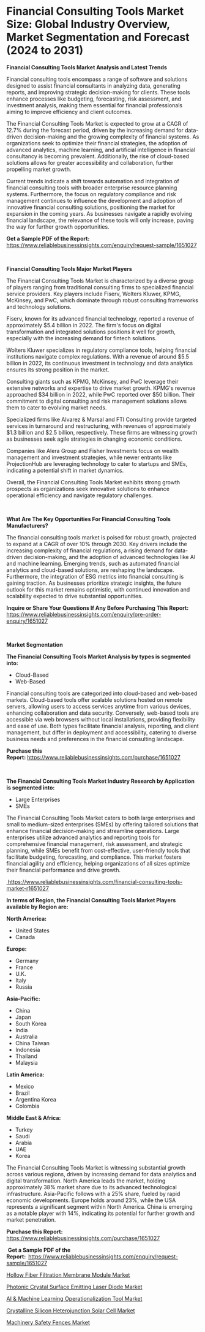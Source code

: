 <p><h1>Financial Consulting Tools Market Size: Global Industry Overview, Market Segmentation and Forecast (2024 to 2031)</h1></p><p><strong>Financial Consulting Tools Market Analysis and Latest Trends</strong></p>
<p><p>Financial consulting tools encompass a range of software and solutions designed to assist financial consultants in analyzing data, generating reports, and improving strategic decision-making for clients. These tools enhance processes like budgeting, forecasting, risk assessment, and investment analysis, making them essential for financial professionals aiming to improve efficiency and client outcomes.</p><p>The Financial Consulting Tools Market is expected to grow at a CAGR of 12.7% during the forecast period, driven by the increasing demand for data-driven decision-making and the growing complexity of financial systems. As organizations seek to optimize their financial strategies, the adoption of advanced analytics, machine learning, and artificial intelligence in financial consultancy is becoming prevalent. Additionally, the rise of cloud-based solutions allows for greater accessibility and collaboration, further propelling market growth.</p><p>Current trends indicate a shift towards automation and integration of financial consulting tools with broader enterprise resource planning systems. Furthermore, the focus on regulatory compliance and risk management continues to influence the development and adoption of innovative financial consulting solutions, positioning the market for expansion in the coming years. As businesses navigate a rapidly evolving financial landscape, the relevance of these tools will only increase, paving the way for further growth opportunities.</p></p>
<p><strong>Get a Sample PDF of the Report:&nbsp;</strong> <a href="https://www.reliablebusinessinsights.com/enquiry/request-sample/1651027?utm_campaign=60&utm_medium=2&utm_source=Github&utm_content=ia&utm_term=08122024&utm_id=financial-consulting-tools">https://www.reliablebusinessinsights.com/enquiry/request-sample/1651027</a></p>
<p>&nbsp;</p>
<p><strong>Financial Consulting Tools Major Market Players</strong></p>
<p><p>The Financial Consulting Tools Market is characterized by a diverse group of players ranging from traditional consulting firms to specialized financial service providers. Key players include Fiserv, Wolters Kluwer, KPMG, McKinsey, and PwC, which dominate through robust consulting frameworks and technology solutions.</p><p>Fiserv, known for its advanced financial technology, reported a revenue of approximately $5.4 billion in 2022. The firm's focus on digital transformation and integrated solutions positions it well for growth, especially with the increasing demand for fintech solutions.</p><p>Wolters Kluwer specializes in regulatory compliance tools, helping financial institutions navigate complex regulations. With a revenue of around $5.5 billion in 2022, its continuous investment in technology and data analytics ensures its strong position in the market.</p><p>Consulting giants such as KPMG, McKinsey, and PwC leverage their extensive networks and expertise to drive market growth. KPMG's revenue approached $34 billion in 2022, while PwC reported over $50 billion. Their commitment to digital consulting and risk management solutions allows them to cater to evolving market needs.</p><p>Specialized firms like Alvarez & Marsal and FTI Consulting provide targeted services in turnaround and restructuring, with revenues of approximately $1.3 billion and $2.5 billion, respectively. These firms are witnessing growth as businesses seek agile strategies in changing economic conditions.</p><p>Companies like Alera Group and Fisher Investments focus on wealth management and investment strategies, while newer entrants like ProjectionHub are leveraging technology to cater to startups and SMEs, indicating a potential shift in market dynamics.</p><p>Overall, the Financial Consulting Tools Market exhibits strong growth prospects as organizations seek innovative solutions to enhance operational efficiency and navigate regulatory challenges.</p></p>
<p>&nbsp;</p>
<p><strong>What Are The Key Opportunities For Financial Consulting Tools Manufacturers?</strong></p>
<p><p>The financial consulting tools market is poised for robust growth, projected to expand at a CAGR of over 10% through 2030. Key drivers include the increasing complexity of financial regulations, a rising demand for data-driven decision-making, and the adoption of advanced technologies like AI and machine learning. Emerging trends, such as automated financial analytics and cloud-based solutions, are reshaping the landscape. Furthermore, the integration of ESG metrics into financial consulting is gaining traction. As businesses prioritize strategic insights, the future outlook for this market remains optimistic, with continued innovation and scalability expected to drive substantial opportunities.</p></p>
<p><strong>Inquire or Share Your Questions If Any Before Purchasing This Report:</strong> <a href="https://www.reliablebusinessinsights.com/enquiry/pre-order-enquiry/1651027?utm_campaign=60&utm_medium=2&utm_source=Github&utm_content=ia&utm_term=08122024&utm_id=financial-consulting-tools">https://www.reliablebusinessinsights.com/enquiry/pre-order-enquiry/1651027</a></p>
<p>&nbsp;</p>
<p><strong>Market Segmentation</strong></p>
<p><strong>The Financial Consulting Tools Market Analysis by types is segmented into:</strong></p>
<p><ul><li>Cloud-Based</li><li>Web-Based</li></ul></p>
<p><p>Financial consulting tools are categorized into cloud-based and web-based markets. Cloud-based tools offer scalable solutions hosted on remote servers, allowing users to access services anytime from various devices, enhancing collaboration and data security. Conversely, web-based tools are accessible via web browsers without local installations, providing flexibility and ease of use. Both types facilitate financial analysis, reporting, and client management, but differ in deployment and accessibility, catering to diverse business needs and preferences in the financial consulting landscape.</p></p>
<p><strong>Purchase this Report:&nbsp;</strong><a href="https://www.reliablebusinessinsights.com/purchase/1651027?utm_campaign=60&utm_medium=2&utm_source=Github&utm_content=ia&utm_term=08122024&utm_id=financial-consulting-tools">https://www.reliablebusinessinsights.com/purchase/1651027</a></p>
<p>&nbsp;</p>
<p><strong>The Financial Consulting Tools Market Industry Research by Application is segmented into:</strong></p>
<p><ul><li>Large Enterprises</li><li>SMEs</li></ul></p>
<p><p>The Financial Consulting Tools Market caters to both large enterprises and small to medium-sized enterprises (SMEs) by offering tailored solutions that enhance financial decision-making and streamline operations. Large enterprises utilize advanced analytics and reporting tools for comprehensive financial management, risk assessment, and strategic planning, while SMEs benefit from cost-effective, user-friendly tools that facilitate budgeting, forecasting, and compliance. This market fosters financial agility and efficiency, helping organizations of all sizes optimize their financial performance and drive growth.</p></p>
<p><a href="https://www.reliablebusinessinsights.com/financial-consulting-tools-market-r1651027?utm_campaign=60&utm_medium=2&utm_source=Github&utm_content=ia&utm_term=08122024&utm_id=financial-consulting-tools">&nbsp;https://www.reliablebusinessinsights.com/financial-consulting-tools-market-r1651027</a></p>
<p><strong>In terms of Region, the Financial Consulting Tools Market Players available by Region are:</strong></p>
<p>
    <p> <strong> North America: </strong>
        <ul>
            <li>United States</li>
            <li>Canada</li>
        </ul>
        </p> 
    <p> <strong> Europe: </strong>
        <ul>
            <li>Germany</li>
            <li>France</li>
            <li>U.K.</li>
            <li>Italy</li>
            <li>Russia</li>
        </ul>
        </p> 
    <p> <strong> Asia-Pacific: </strong>
        <ul>
            <li>China</li>
            <li>Japan</li>
            <li>South Korea</li>
            <li>India</li>
            <li>Australia</li>
            <li>China Taiwan</li>
            <li>Indonesia</li>
            <li>Thailand</li>
            <li>Malaysia</li>
        </ul>
        </p> 
    <p> <strong> Latin America: </strong>
        <ul>
            <li>Mexico</li>
            <li>Brazil</li>
            <li>Argentina Korea</li>
            <li>Colombia</li>
        </ul>
        </p> 
    <p> <strong> Middle East & Africa: </strong>
        <ul>
            <li>Turkey</li>
            <li>Saudi</li>
            <li>Arabia</li>
            <li>UAE</li>
            <li>Korea</li>
        </ul>
    </p>
    </p>
<p><p>The Financial Consulting Tools Market is witnessing substantial growth across various regions, driven by increasing demand for data analytics and digital transformation. North America leads the market, holding approximately 38% market share due to its advanced technological infrastructure. Asia-Pacific follows with a 25% share, fueled by rapid economic developments. Europe holds around 23%, while the USA represents a significant segment within North America. China is emerging as a notable player with 14%, indicating its potential for further growth and market penetration.</p></p>
<p><strong>Purchase this Report: </strong><a href="https://www.reliablebusinessinsights.com/purchase/1651027?utm_campaign=60&utm_medium=2&utm_source=Github&utm_content=ia&utm_term=08122024&utm_id=financial-consulting-tools">https://www.reliablebusinessinsights.com/purchase/1651027</a></p>
<p>&nbsp;<strong>Get a Sample PDF of the Report:&nbsp;&nbsp;</strong><a href="https://www.reliablebusinessinsights.com/enquiry/request-sample/1651027?utm_campaign=60&utm_medium=2&utm_source=Github&utm_content=ia&utm_term=08122024&utm_id=financial-consulting-tools">https://www.reliablebusinessinsights.com/enquiry/request-sample/1651027</a></p>
<p><strong></strong></p>
<p><p><a href="https://www.linkedin.com/pulse/hollow-fiber-filtration-membrane-module-market-regional-outlook-nzlhc?utm_campaign=60&utm_medium=2&utm_source=Github&utm_content=ia&utm_term=08122024&utm_id=financial-consulting-tools">Hollow Fiber Filtration Membrane Module Market</a></p><p><a href="https://www.linkedin.com/pulse/photonic-crystal-surface-emitting-laser-diode-market-report-marketanalysis-nqnke?utm_campaign=60&utm_medium=2&utm_source=Github&utm_content=ia&utm_term=08122024&utm_id=financial-consulting-tools">Photonic Crystal Surface Emitting Laser Diode Market</a></p><p><a href="https://github.com/sherikacas30/Market-Research-Report-List-1/blob/main/ai-machine-learning-operationalization-tool-market.md?utm_campaign=60&utm_medium=2&utm_source=Github&utm_content=ia&utm_term=08122024&utm_id=financial-consulting-tools">AI & Machine Learning Operationalization Tool Market</a></p><p><a href="https://www.linkedin.com/pulse/crystalline-silicon-heterojunction-solar-cell-market-analysis-ul4jf?utm_campaign=60&utm_medium=2&utm_source=Github&utm_content=ia&utm_term=08122024&utm_id=financial-consulting-tools">Crystalline Silicon Heterojunction Solar Cell Market</a></p><p><a href="https://github.com/FahadAhmed223/Market-Research-Report-List-1/blob/main/machinery-safety-fences-market.md?utm_campaign=60&utm_medium=2&utm_source=Github&utm_content=ia&utm_term=08122024&utm_id=financial-consulting-tools">Machinery Safety Fences Market</a></p></p>